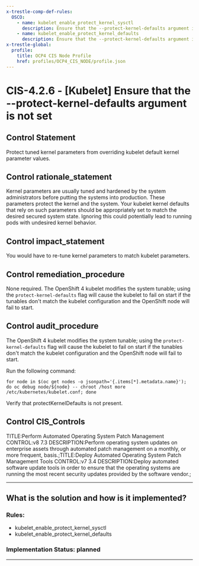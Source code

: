 ```yaml
---
x-trestle-comp-def-rules:
  OSCO:
    - name: kubelet_enable_protect_kernel_sysctl
      description: Ensure that the --protect-kernel-defaults argument is set to true
    - name: kubelet_enable_protect_kernel_defaults
      description: Ensure that the --protect-kernel-defaults argument is set to true
x-trestle-global:
  profile:
    title: OCP4 CIS Node Profile
    href: profiles/OCP4_CIS_NODE/profile.json
---
```


# CIS-4.2.6 - \[Kubelet\] Ensure that the --protect-kernel-defaults argument is not set

## Control Statement

Protect tuned kernel parameters from overriding kubelet default kernel parameter values.

## Control rationale_statement

Kernel parameters are usually tuned and hardened by the system administrators before putting the systems into production. These parameters protect the kernel and the system. Your kubelet kernel defaults that rely on such parameters should be appropriately set to match the desired secured system state. Ignoring this could potentially lead to running pods with undesired kernel behavior.

## Control impact_statement

You would have to re-tune kernel parameters to match kubelet parameters.

## Control remediation_procedure

None required. The OpenShift 4 kubelet modifies the system tunable; using the `protect-kernel-defaults` flag will cause the kubelet to fail on start if the tunables don't match the kubelet configuration and the OpenShift node will fail to start.

## Control audit_procedure

The OpenShift 4 kubelet modifies the system tunable; using the `protect-kernel-defaults` flag will cause the kubelet to fail on start if the tunables don't match the kubelet configuration and the OpenShift node will fail to start.

Run the following command:

```
for node in $(oc get nodes -o jsonpath='{.items[*].metadata.name}'); do oc debug node/${node} -- chroot /host more /etc/kubernetes/kubelet.conf; done
```

Verify that protectKernelDefaults is not present.

## Control CIS_Controls

TITLE:Perform Automated Operating System Patch Management CONTROL:v8 7.3 DESCRIPTION:Perform operating system updates on enterprise assets through automated patch management on a monthly, or more frequent, basis.;TITLE:Deploy Automated Operating System Patch Management Tools CONTROL:v7 3.4 DESCRIPTION:Deploy automated software update tools in order to ensure that the operating systems are running the most recent security updates provided by the software vendor.;

______________________________________________________________________

## What is the solution and how is it implemented?

<!-- For implementation status enter one of: implemented, partial, planned, alternative, not-applicable -->

<!-- Note that the list of rules under ### Rules: is read-only and changes will not be captured after assembly to JSON -->

<!-- Add control implementation description here for control: CIS-4.2.6 -->

### Rules:

  - kubelet_enable_protect_kernel_sysctl
  - kubelet_enable_protect_kernel_defaults

### Implementation Status: planned

______________________________________________________________________
